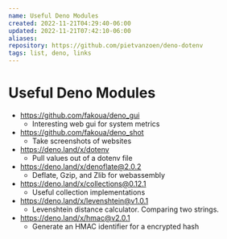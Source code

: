 ```yaml
---
name: Useful Deno Modules
created: 2022-11-21T04:29:40-06:00
updated: 2022-11-21T07:42:10-06:00
aliases: 
repository: https://github.com/pietvanzoen/deno-dotenv
tags: list, deno, links
---
```

# Useful Deno Modules

- https://github.com/fakoua/deno_gui
	- Interesting web gui for system metrics
- https://github.com/fakoua/deno_shot
	- Take screenshots of websites
- https://deno.land/x/dotenv
	- Pull values out of a dotenv file
- https://deno.land/x/denoflate@2.0.2
	- Deflate, Gzip, and Zlib for webassembly
- https://deno.land/x/collections@0.12.1
	- Useful collection implementations
- https://deno.land/x/levenshtein@v1.0.1
	- Levenshtein distance calculator.  Comparing two strings.
- https://deno.land/x/hmac@v2.0.1
	- Generate an HMAC identifier for a encrypted hash